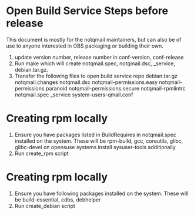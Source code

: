 # Open Build Service Steps before release

This document is mostly for the notqmail maintainers, but can also be of use to anyone interested in OBS packaging or building their own.

1. update version number, release number in conf-version, conf-release
2. Run make which will create notqmail.spec, notqmail.dsc, \_service, debian.tar.gz.
3. Transfer the following files to open build service repo
   debian.tar.gz
   notqmail.changes
   notqmail.dsc
   notqmail-permissions.easy
   notqmail-permissions.paranoid
   notqmail-permissions.secure
   notqmail-rpmlintrc
   notqmail.spec
   \_service
   system-users-qmail.conf

# Creating rpm locally

1. Ensure you have packages listed in BuildRequires in notqmail.spec installed on the system.
   These will be rpm-build, gcc, coreutils, glibc, glibc-devel
   on opensuse systems install sysuser-tools additionally
2. Run create\_rpm script

# Creating rpm locally

1. Ensure you have following packages installed on the system.
   These will be build-essential, cdbs, debhelper
2. Run create\_debian script
